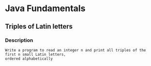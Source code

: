 # Java Fundamentals

## Triples of Latin letters

### Description

    Write a program to read an integer n and print all triples of the first n small Latin letters,
    ordered alphabetically
